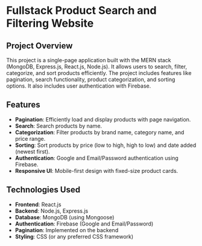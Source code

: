 # Fullstack Product Search and Filtering Website

## Project Overview

This project is a single-page application built with the MERN stack (MongoDB, Express.js, React.js, Node.js). It allows users to search, filter, categorize, and sort products efficiently. The project includes features like pagination, search functionality, product categorization, and sorting options. It also includes user authentication with Firebase.

## Features

- **Pagination**: Efficiently load and display products with page navigation.
- **Search**: Search products by name.
- **Categorization**: Filter products by brand name, category name, and price range.
- **Sorting**: Sort products by price (low to high, high to low) and date added (newest first).
- **Authentication**: Google and Email/Password authentication using Firebase.
- **Responsive UI**: Mobile-first design with fixed-size product cards.

## Technologies Used

- **Frontend**: React.js
- **Backend**: Node.js, Express.js
- **Database**: MongoDB (using Mongoose)
- **Authentication**: Firebase (Google and Email/Password)
- **Pagination**: Implemented on the backend
- **Styling**: CSS (or any preferred CSS framework)




